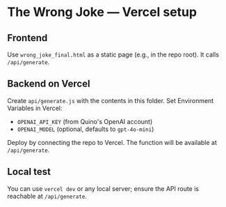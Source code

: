 # The Wrong Joke — Vercel setup

## Frontend
Use `wrong_joke_final.html` as a static page (e.g., in the repo root). It calls `/api/generate`.

## Backend on Vercel
Create `api/generate.js` with the contents in this folder. Set Environment Variables in Vercel:
- `OPENAI_API_KEY` (from Quino's OpenAI account)
- `OPENAI_MODEL` (optional, defaults to `gpt-4o-mini`)

Deploy by connecting the repo to Vercel. The function will be available at `/api/generate`.

## Local test
You can use `vercel dev` or any local server; ensure the API route is reachable at `/api/generate`.
